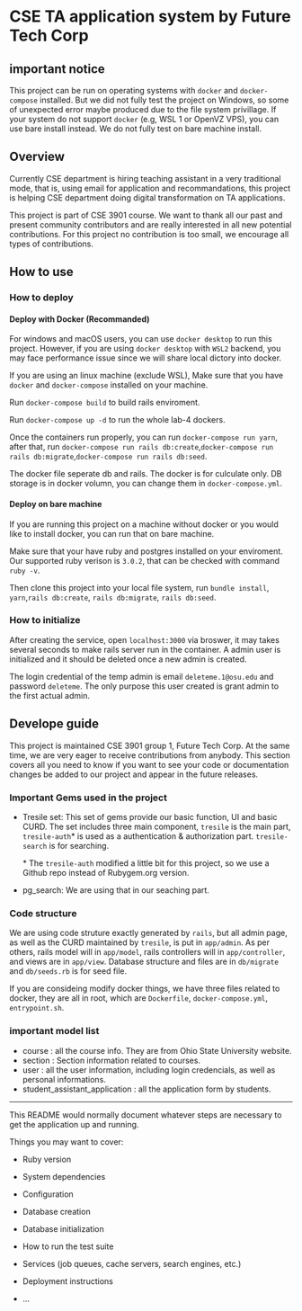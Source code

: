 # CSE TA application system by Future Tech Corp

## important notice
This project can be run on operating systems with ```docker``` and ```docker-compose``` installed. But we did not fully test the project on Windows, so some of unexpected error maybe produced due to the file system privillage. If your system do not support ```docker``` (e.g, WSL 1 or OpenVZ VPS), you can use bare install instead. We do not fully test on bare machine install.

## Overview
Currently CSE department is hiring teaching assistant in a very traditional mode, that is, using email for application and recommandations, this project is helping CSE department doing digital transformation on TA applications.

This project is part of CSE 3901 course. We want to thank all our past and present community contributors and are really interested in all new potential contributions. For this project no contribution is too small, we encourage all types of contributions.



## How to use

### How to deploy

#### Deploy with Docker (Recommanded)
For windows and macOS users, you can use ```docker desktop``` to run this project. However, if you are using ```docker desktop``` with ```WSL2``` backend, you may face performance issue since we will share local dictory into docker.

If you are using an linux machine (exclude WSL), Make sure that you have ```docker``` and ```docker-compose``` installed on your machine.

Run ```docker-compose build``` to build rails enviroment.

Run ```docker-compose up -d``` to run the whole lab-4 dockers.

Once the containers run properly, you can run ```docker-compose run yarn```, after that, run ```docker-compose run rails db:create```,```docker-compose run rails db:migrate```,```docker-compose run rails db:seed```.

The docker file seperate db and rails. The docker is for culculate only. DB storage is in docker volumn, you can change them in ```docker-compose.yml```.

#### Deploy on bare machine
If you are running this project on a machine without docker or you would like to install docker, you can run that on bare machine.

Make sure that your have ruby and postgres installed on your enviroment. Our supported ruby verison is ```3.0.2```, that can be checked with command ```ruby -v```.

Then clone this project into your local file system, run ```bundle install```, ```yarn```,```rails db:create```, ```rails db:migrate```, ```rails db:seed```.

### How to initialize
After creating the service, open ```localhost:3000``` via broswer, it may takes several seconds to make rails server run in the container. A admin user is initialized and it should be deleted once a new admin is created. 

The login credential of the temp admin is email ```deleteme.1@osu.edu``` and password ```deleteme```. The only purpose this user created is grant admin to the first actual admin.

## Develope guide
This project is maintained CSE 3901 group 1, Future Tech Corp. At the same time, we are very eager to receive contributions from anybody. This section covers all you need to know if you want to see your code or documentation changes be added to our project and appear in the future releases.

### Important Gems used in the project
* Tresile set: This set of gems provide our basic function, UI and basic CURD. The set includes three main component, ```tresile``` is the main part, ```tresile-auth```* is used as a authentication & authorization part. ```tresile-search``` is for searching.

    \* The ```tresile-auth``` modified a little bit for this project, so we use a Github repo instead of Rubygem.org version.

* pg_search: We are using that in our seaching part.

### Code structure
We are using code struture exactly generated by ```rails```, but all admin page, as well as the CURD maintained by ```tresile```, is put in ```app/admin```. As per others, rails model will in ```app/model```, rails controllers will in ```app/controller```, and views are in ```app/view```. Database structure and files are in ```db/migrate``` and ```db/seeds.rb``` is for seed file.

If you are consideing modify docker things, we have three files related to docker, they are all in root, which are ```Dockerfile```, ```docker-compose.yml```, ```entrypoint.sh```.

### important model list
* course : all the course info. They are from Ohio State University website.
* section : Section information related to courses.
* user : all the user information, including login credencials, as well as personal informations.
* student_assistant_application  : all the application form by students.






---

This README would normally document whatever steps are necessary to get the
application up and running.

Things you may want to cover:

* Ruby version

* System dependencies

* Configuration

* Database creation

* Database initialization

* How to run the test suite

* Services (job queues, cache servers, search engines, etc.)

* Deployment instructions

* ...
